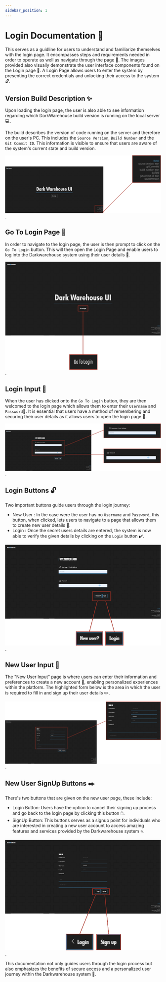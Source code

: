```yaml
---
sidebar_position: 1
---
```


# Login Documentation :closed_lock_with_key:

This serves as a guidline for users to understand and familiarize themselves with the login page. It encompasses steps and requirements needed in order to operate as well as navigate through the page :memo:. The images provided also visually demonstrate the user interface components found on the Login page :door:. A Login Page allows users to enter the system by presenting the correct credentials and unlocking their access to the system :unlock:.

## Version Build Description :sparkles:
Upon loading the login page, the user is also able to see information regarding which DarkWarehouse build version is running on the local server :computer:.

The build describes the version of code running on the server and therefore on the user's PC. This includes the `Source Version`, `Build Number` and the `Git Commit ID`. This information is visible to ensure that users are aware of the system's current state and build version.

![version build description](../01-Login/assets/build-description-asset.png "version build").

## Go To Login Page :round_pushpin:
In order to navigate to the login page, the user is then prompt to click on the `Go To Login` button. This will then open the Login Page and enable users to log into the Darkwarehouse system using their user details :confetti_ball:.

![go to login page](../01-Login/assets/go-to-login-button-asset.png "go to login page").

 ## Login Input :page_facing_up:
When the user has clicked onto the `Go To Login` button, they are then welcomed to the login page which allows them to enter their `Username` and `Password`:key:. It is essential that users have a method of remembering and securing their user details as it allows users to open the login page :rotating_light:.

![login input textbox](../01-Login/assets/login-input-textbox-asset.png "login input textbox").

## Login Buttons :unlock:
Two important buttons guide users through the login journey:
- New User : In the case were the user has no `Username` and `Password`, this button, when clicked, lets users to navigate to a page that allows them to create new user details :busts_in_silhouette:.
- Login    : Once the secret users details are entered, the system is now able to verify the given details by clicking on the `Login` button :heavy_check_mark:.

![login buttons](../01-Login/assets/login-buttons-asset.png "login buttons").

## New User Input :page_with_curl:
The "New User Input" page is where users can enter their information and preferences to create a new account :bust_in_silhouette:, enabling personalized experiences within the platform. The highlighted form below is the area in which the user is required to fill in and sign up their user details :pencil2:.

![new user input form](../01-Login/assets/sign-up-input-asset.png "new user input form").

## New User SignUp Buttons :black_nib:
There's two buttons that are given on the new user page, these include:
- Login Button: Users have the option to cancel their signing up process and go back to the login page by clicking this button :computer_mouse:.
- SignUp Button: This buttons serves as a signup point for individuals who are interested in creating a new user account to access amazing features and services provided by the Darkwarehouse system :star:.

![new user buttons](../01-Login/assets/new-user-asset.png "new user buttons").

This documentation not only guides users through the login process but also emphasizes the benefits of secure access and a personalized user journey within the Darkwarehouse system :tada:.